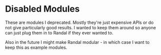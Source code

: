 # Disabled Modules

These are modules I deprecated. Mostly they're just expensive APIs or do not give particularly good results.
I wanted to keep them around so anyone can just plug them in to Randal if they ever wanted to.

Also in the future I might make Randal modular - in which case I want to keep this as example modules.